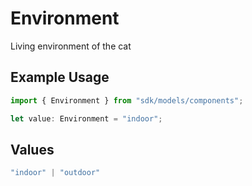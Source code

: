 # Environment

Living environment of the cat

## Example Usage

```typescript
import { Environment } from "sdk/models/components";

let value: Environment = "indoor";
```

## Values

```typescript
"indoor" | "outdoor"
```